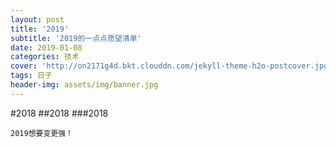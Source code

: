 ```yaml
---
layout: post
title: '2019'
subtitle: '2019的一点点愿望清单'
date: 2019-01-08
categories: 技术
cover: 'http://on2171g4d.bkt.clouddn.com/jekyll-theme-h2o-postcover.jpg'
tags: 日子
header-img: assets/img/banner.jpg
---
```


#2018
##2018
###2018
<pre><code class="language-css">2019想要变更强！</code></pre>
